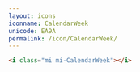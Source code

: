 ```yaml
---
layout: icons
iconname: CalendarWeek
unicode: EA9A
permalink: /icon/CalendarWeek/
---
```


``` html
<i class="mi mi-CalendarWeek"></i>
```

